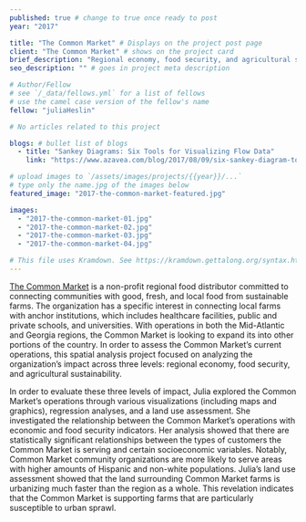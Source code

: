 ```yaml
---
published: true # change to true once ready to post
year: "2017"

title: "The Common Market" # Displays on the project post page
client: "The Common Market" # shows on the project card
brief_description: "Regional economy, food security, and agricultural sustainability impact of The Common Market" # shows on the project card
seo_description: "" # goes in project meta description

# Author/Fellow
# see `/_data/fellows.yml` for a list of fellows
# use the camel case version of the fellow's name
fellow: "juliaHeslin"

# No articles related to this project

blogs: # bullet list of blogs
  - title: "Sankey Diagrams: Six Tools for Visualizing Flow Data"
    link: "https://www.azavea.com/blog/2017/08/09/six-sankey-diagram-tool/"

# upload images to `/assets/images/projects/{{year}}/...`
# type only the name.jpg of the images below
featured_image: "2017-the-common-market-featured.jpg"

images:
  - "2017-the-common-market-01.jpg"
  - "2017-the-common-market-02.jpg"
  - "2017-the-common-market-03.jpg"
  - "2017-the-common-market-04.jpg"

# This file uses Kramdown. See https://kramdown.gettalong.org/syntax.html for syntax
---
```

[The Common Market](https://www.thecommonmarket.org/) is a non-profit regional food distributor committed to connecting communities with good, fresh, and local food from sustainable farms. The organization has a specific interest in connecting local farms with anchor institutions, which includes healthcare facilities, public and private schools, and universities. With operations in both the Mid-Atlantic and Georgia regions, the Common Market is looking to expand its into other portions of the country. In order to assess the Common Market’s current operations, this spatial analysis project focused on analyzing the organization’s impact across three levels: regional economy, food security, and agricultural sustainability.

In order to evaluate these three levels of impact, Julia explored the Common Market’s operations through various visualizations (including maps and graphics), regression analyses, and a land use assessment. She investigated the relationship between the Common Market’s operations with economic and food security indicators. Her analysis showed that there are statistically significant relationships between the types of customers the Common Market is serving and certain socioeconomic variables. Notably, Common Market community organizations are more likely to serve areas with higher amounts of Hispanic and non-white populations. Julia’s land use assessment showed that the land surrounding Common Market farms is urbanizing much faster than the region as a whole. This revelation indicates that the Common Market is supporting farms that are particularly susceptible to urban sprawl.

